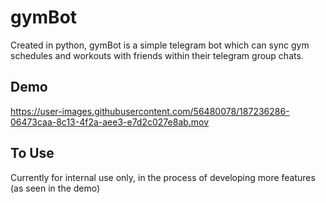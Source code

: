 # gymBot 

Created in python, gymBot is a simple telegram bot which can sync gym schedules and workouts with friends within their telegram group chats.

## Demo

https://user-images.githubusercontent.com/56480078/187236286-06473caa-8c13-4f2a-aee3-e7d2c027e8ab.mov

## To Use
Currently for internal use only, in the process of developing more features (as seen in the demo)

